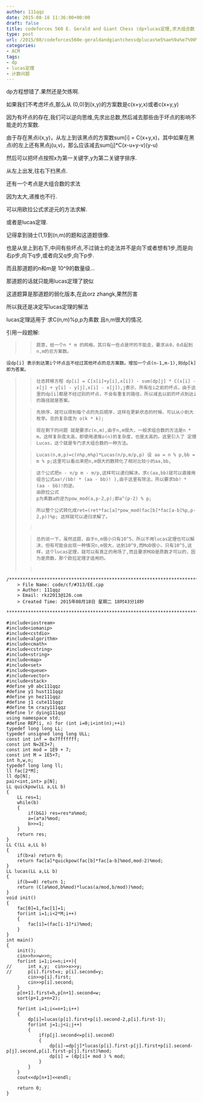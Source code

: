 ```yaml
---
author: 111qqz
date: 2015-08-18 11:36:00+00:00
draft: false
title: codeforces 560 E. Gerald and Giant Chess (dp+lucas定理,求大组合数 mod p,p为质数)
type: post
url: /2015/08/codeforces560e-geraldandgiantchessdplucas%e5%ae%9a%e7%90%86%e6%b1%82%e5%a4%a7%e7%bb%84%e5%90%88%e6%95%b0modpp%e4%b8%ba%e8%b4%a8%e6%95%b0/
categories:
- ACM
tags:
- dp
- lucas定理
- 计数问题
---
```


dp方程想错了.果然还是欠练啊.

如果我们不考虑坏点,那么从 (0,0)到(x,y)的方案数是c(x+y,x)或者c(x+y,y)

因为有坏点的存在,我们可以逆向思维,先求出总数,然后减去那些由于坏点的影响不能走的方案数.

由于存在黑点i(x,y)，从左上到该黑点的方案数sum[i] = C(x+y,x)，其中如果在黑点i的左上还有黑点j(u,v)，那么应该减去sum[j]*C(x-u+y-v)(y-u)

然后可以把坏点按照x为第一关键字,y为第二关键字排序.

从左上出发,往右下扫黑点.

还有一个考点是大组合数的求法

因为太大,递推也不行.

可以用欧拉公式求逆元的方法求解.

或者是lucas定理.

记得拿到骑士(1,1)到(n,m)的题和这道题很像.

也是从坐上到右下,中间有些坏点,不过骑士的走法并不是向下或者想有1步,而是向右p步,向下q步,或者向又q步,向下p步.

而且那道题的n和m是 10^9的数量级...

那道题的话就只能用lucas定理了貌似

这道题算是那道题的弱化版本,在此orz zhangk,果然厉害

所以我还是决定写lucas定理的解法

lucas定理适用于 求C(n,m)%p,p为素数 且n,m很大的情况.

引用一段题解:


<blockquote>

>     
>     题意，给一个n * m 的网格，其只有一些点是坏的不能走，要求从0，0点起到n,m的总方案数。
> 
> 
</blockquote>



    
    设dp[i] 表示到达第i个坏点且不经过其他坏点的总方案数。增加一个点(n-1,m-1),则dp[k]即为答案。




<blockquote>

>     
>     壮态转移方程 dp[i] = C[x[i]+y[i],x[i]) - sum(dp[j] * C(x[i] - x[j] + y[i] - y[j],x[i] - x[j]),j表示，所有在i之前的坏点，由于这里的dp[i]都是不经过别的坏点，不会有重复的路径，所以减去以前的坏点到达i的路径就是答案。
> 
> 

>     
>     先排序，就可以得到每个点的先后顺序，这样在更新状态的时候，可以从小到大枚举。总的复杂度为 o(k * k);
> 
> 

>     
>     现在剩下的问题 就是要求c(n,m),由于n,m很大，一般求组合数的方法是n * m，这样复杂度太高，即使用递推o(n)的复杂度，也是太高的。这里引入了 定理Lucas，这个就是专门求大组合数的一种方法。
> 
> 

>     
>     Lucas(n,m,p)=c(n%p,m%p)*Lucas(n/p,m/p,p) 设 aa = n % p,bb = m % p;这里可以看出来把n,m很大的数转化了相对比较小的aa,bb,
> 
> 

>     
>     这个公式把n - n/p m - m/p,这样可以递归解决。求c(aa,bb)就可以直接用组合公式aa!/(bb! * (aa - bb)! ),由于这里有除法，所以要求bb! * (aa - bb)!的逆。
>     由欧拉公式
>     p为素数a的逆为pow_mod(a,p-2,p);即a^(p-2) % p;
>     
> 
> 

>     
>     所以整个公式转化成ret=(ret*fac[a]*pow_mod(fac[b]*fac[a-b]%p,p-2,p))%p; 这样就可以递归求解了。
> 
> 

>     
>      
> 
> 

> 
> 

>     
>     总的说一下，虽然这题，由于n,m很小只有10^5，所以不用lucas定理也可以解决，但有可能会出现一种情况n,m很大，达到10^9,而MoD很小，只有10^5,这样，这个lucas定理，就可以有真正的用场了,而且要求MOD是质数才可以的，因为是质数，那个欧拉定理才适用的。
> 
> 

>     
>      
> 
> 
</blockquote>


 

    
    /*************************************************************************
    	> File Name: code/cf/#313/EE.cpp
    	> Author: 111qqz
    	> Email: rkz2013@126.com 
    	> Created Time: 2015年08月18日 星期二 18时43分18秒
     ************************************************************************/
    
    #include<iostream>
    #include<iomanip>
    #include<cstdio>
    #include<algorithm>
    #include<cmath>
    #include<cstring>
    #include<string>
    #include<map>
    #include<set>
    #include<queue>
    #include<vector>
    #include<stack>
    #define y0 abc111qqz
    #define y1 hust111qqz
    #define yn hez111qqz
    #define j1 cute111qqz
    #define tm crazy111qqz
    #define lr dying111qqz
    using namespace std;
    #define REP(i, n) for (int i=0;i<int(n);++i)  
    typedef long long LL;
    typedef unsigned long long ULL;
    const int inf = 0x7fffffff;
    const int N=2E3+7;
    const int mod = 1E9 + 7;
    const int M = 1E5+7;
    int h,w,n;
    typedef long long ll;
    ll fac[2*M];
    ll dp[N];
    pair<int,int> p[N];
    LL quickpow(LL a,LL b)
    {
    	LL res=1;
    	while(b)
    	{
    	    if(b&1) res=res*a%mod;
    	    a=(a*a)%mod;
    	    b>>=1;
    	}
    	return res;
    }
    LL C(LL a,LL b)
    {
    	if(b>a) return 0;
    	return fac[a]*quickpow(fac[b]*fac[a-b]%mod,mod-2)%mod;
    }
    LL lucas(LL a,LL b)
    {
    	if(b==0) return 1;
    	return (C(a%mod,b%mod)*lucas(a/mod,b/mod))%mod;
    }
    void init()
    {
    	fac[0]=1,fac[1]=1;
    	for(int i=1;i<2*M;i++)
    	{
    		fac[i]=(fac[i-1]*i)%mod;
    	}
    }
    int main()
    {
    	init();
    	cin>>h>>w>>n;
    	for(int i=1;i<=n;i++){
    //		int x,y;  cin>>x>>y;
    //		p[i].first=x; p[i].second=y;
    	    cin>>p[i].first;
    	    cin>>p[i].second;
    	}
    	p[n+1].first=h,p[n+1].second=w;
    	sort(p+1,p+n+2);
    	
    	for(int i=1;i<=n+1;i++)
    	{
    		dp[i]=lucas(p[i].first+p[i].second-2,p[i].first-1);
    		for(int j=1;j<i;j++)
    		{
    	 		if(p[j].second<=p[i].second) 
    			{
    				dp[i]-=dp[j]*lucas(p[i].first-p[j].first+p[i].second-p[j].second,p[i].first-p[j].first)%mod;
    				dp[i] = (dp[i]+ mod ) % mod;
    			}
     		}
    	}
    	cout<<dp[n+1]<<endl;
    
    	return 0;
    }
    



